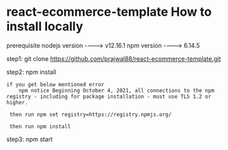 # react-ecommerce-template How to install locally

prerequisite
    nodejs version ---->  v12.16.1
    npm version  ---->  6.14.5

step1:  git clone https://github.com/prajwal88/react-ecommerce-template.git

step2: npm install

    if you get below mentioned error 
        npm notice Beginning October 4, 2021, all connections to the npm registry - including for package installation - must use TLS 1.2 or higher.

     then run npm set registry=https://registry.npmjs.org/
     
     then run npm install
     
 step3: npm start
     
     
 


